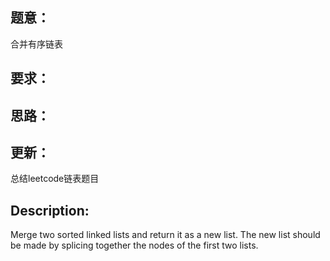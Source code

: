 ## 题意：
合并有序链表

## 要求：


## 思路：

## 更新：
总结leetcode链表题目

## Description:
Merge two sorted linked lists and return it as a new list. The new list should be made by splicing together the nodes of the first two lists.